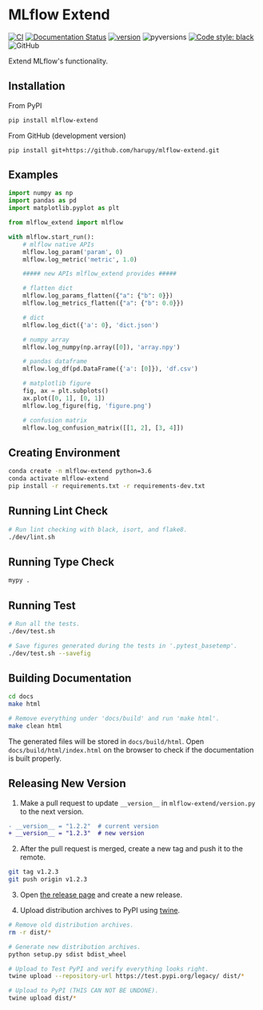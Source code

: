# MLflow Extend

[![CI](https://github.com/harupy/mlflow-extend/workflows/CI/badge.svg?event=push)](https://github.com/harupy/mlflow-extend/actions?query=workflow%3ACI)
[![Documentation Status](https://readthedocs.org/projects/mlflow-extend/badge/?version=latest)](https://mlflow-extend.readthedocs.io/en/latest/?badge=latest)
[![version](https://img.shields.io/pypi/v/mlflow-extend?color=brightgreen)](https://pypi.org/project/mlflow-extend/)
![pyversions](https://img.shields.io/pypi/pyversions/mlflow-extend?color=brightgreen)
[![Code style: black](https://img.shields.io/badge/code%20style-black-000000.svg)](https://github.com/psf/black)
![GitHub](https://img.shields.io/github/license/harupy/mlflow-extend?color=brightgreen)

Extend MLflow's functionality.

## Installation

From PyPI

```bash
pip install mlflow-extend
```

From GitHub (development version)

```
pip install git+https://github.com/harupy/mlflow-extend.git
```

## Examples

```python
import numpy as np
import pandas as pd
import matplotlib.pyplot as plt

from mlflow_extend import mlflow

with mlflow.start_run():
    # mlflow native APIs
    mlflow.log_param('param', 0)
    mlflow.log_metric('metric', 1.0)

    ##### new APIs mlflow_extend provides #####

    # flatten dict
    mlflow.log_params_flatten({"a": {"b": 0}})
    mlflow.log_metrics_flatten({"a": {"b": 0.0}})

    # dict
    mlflow.log_dict({'a': 0}, 'dict.json')

    # numpy array
    mlflow.log_numpy(np.array([0]), 'array.npy')

    # pandas dataframe
    mlflow.log_df(pd.DataFrame({'a': [0]}), 'df.csv')

    # matplotlib figure
    fig, ax = plt.subplots()
    ax.plot([0, 1], [0, 1])
    mlflow.log_figure(fig, 'figure.png')

    # confusion matrix
    mlflow.log_confusion_matrix([[1, 2], [3, 4]])
```

## Creating Environment

```bash
conda create -n mlflow-extend python=3.6
conda activate mlflow-extend
pip install -r requirements.txt -r requirements-dev.txt
```

## Running Lint Check

```bash
# Run lint checking with black, isort, and flake8.
./dev/lint.sh
```

## Running Type Check

```bash
mypy .
```

## Running Test

```bash
# Run all the tests.
./dev/test.sh

# Save figures generated during the tests in '.pytest_basetemp'.
./dev/test.sh --savefig
```

## Building Documentation

```bash
cd docs
make html

# Remove everything under 'docs/build' and run 'make html'.
make clean html
```

The generated files will be stored in `docs/build/html`. Open `docs/build/html/index.html` on the browser to check if the documentation is built properly.

## Releasing New Version

1. Make a pull request to update `__version__` in `mlflow-extend/version.py` to the next version.

```diff
- __version__ = "1.2.2"  # current version
+ __version__ = "1.2.3"  # new version
```

2. After the pull request is merged, create a new tag and push it to the remote.

```bash
git tag v1.2.3
git push origin v1.2.3
```

3. Open [the release page](https://github.com/harupy/mlflow-extend/releases) and create a new release.

4. Upload distribution archives to PyPI using [twine](https://github.com/pypa/twine#using-twine).

```bash
# Remove old distribution archives.
rm -r dist/*

# Generate new distribution archives.
python setup.py sdist bdist_wheel

# Upload to Test PyPI and verify everything looks right.
twine upload --repository-url https://test.pypi.org/legacy/ dist/*

# Upload to PyPI (THIS CAN NOT BE UNDONE).
twine upload dist/*
```
